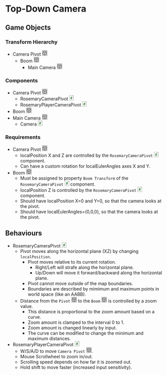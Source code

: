 
# Top-Down Camera

## Game Objects

### Transform Hierarchy
- Camera Pivot ![GameObject](./Images/docimgGameObject.png)
	- Boom ![GameObject](./Images/docimgGameObject.png)
		- Main Camera ![GameObject](./Images/docimgGameObject.png)

### Components
- Camera Pivot ![GameObject](./Images/docimgGameObject.png)
	- RosemaryCameraPivot ![Component](./Images/docimgComponent.png)
	- RosemaryPlayerCameraPivot ![Component](./Images/docimgComponent.png)
- Boom ![GameObject](./Images/docimgGameObject.png)
- Main Camera ![GameObject](./Images/docimgGameObject.png)
	- Camera ![Component](./Images/docimgComponent.png)

### Requirements
- Camera Pivot ![GameObject](./Images/docimgGameObject.png)
	- localPosition X and Z are controlled by the `RosemaryCameraPivot` ![Component](./Images/docimgComponent.png) component.
	- Can have a custom rotation for localEulerAngles axes X and Y.
- Boom ![GameObject](./Images/docimgGameObject.png)
	- Must be assigned to property `Boom Transform` of the `RosemaryCameraPivot` ![Component](./Images/docimgComponent.png) component.
	- localPosition Z is controlled by the `RosemaryCameraPivot` ![Component](./Images/docimgComponent.png) component.
	- Should have localPosition X=0 and Y=0, so that the camera looks at the pivot.
	- Should have localEulerAngles=(0,0,0), so that the camera looks at the pivot.

## Behaviours
- RosemaryCameraPivot ![Component](./Images/docimgComponent.png)
	- Pivot moves along the horizontal plane (XZ) by changing `localPosition`.
		- Pivot moves relative to its current rotation.
			- Right/Left will strafe along the horizontal plane.
			- Up/Down will move it forward/backward along the horizontal plane.
		- Pivot cannot move outside of the map boundaries.
		- Boundaries are described by mimimum and maximum points in world space (like an AABB).
	- Distance from the `Pivot` ![GameObject](./Images/docimgGameObject.png) to the `Boom` ![GameObject](./Images/docimgGameObject.png) is controlled by a zoom value.
		- This distance is proportional to the zoom amount based on a curve.
		- Zoom amount is clamped to the interval 0 to 1.
		- Zoom amount is changed linearly by input.
		- The curve can be modified to change the minimum and maximum distances.
- RosemaryPlayerCameraPivot ![Component](./Images/docimgComponent.png)
	- W/S/A/D to move `Camera Pivot` ![GameObject](./Images/docimgGameObject.png).
	- Mouse Scrollwheel to zoom in/out.
	- Scrolling speed depends on how far it is zoomed out.
	- Hold shift to move faster (increased input sensitivity).
